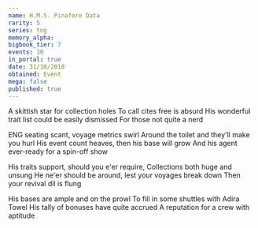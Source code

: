 ```yaml
---
name: H.M.S. Pinafore Data
rarity: 5
series: tng
memory_alpha:
bigbook_tier: 7
events: 30
in_portal: true
date: 31/10/2018
obtained: Event
mega: false
published: true
---
```


A skittish star for collection holes
To call cites free is absurd
His wonderful trait list could be easily dismissed
For those not quite a nerd

ENG seating scant, voyage metrics swirl
Around the toilet and they'll make you hurl
His event count heaves, then his base will grow
And his agent ever-ready for a spin-off show

His traits support, should you e'er require,
Collections both huge and unsung
He ne'er should be around, lest your voyages break down
Then your revival dil is flung

His bases are ample and on the prowl
To fill in some shuttles with Adira Towel
His tally of bonuses have quite accrued
A reputation for a crew with aptitude
